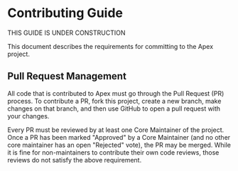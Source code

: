 # Contributing Guide

THIS GUIDE IS UNDER CONSTRUCTION

This document describes the requirements for committing to the Apex project.

## Pull Request Management

All code that is contributed to Apex must go through the Pull Request (PR) process. To
contribute a PR, fork this project, create a new branch, make changes on that branch, and then use
GitHub to open a pull request with your changes.

Every PR must be reviewed by at least one Core Maintainer of the project. Once a PR has been marked
"Approved" by a Core Maintainer (and no other core maintainer has an open "Rejected" vote), the PR
may be merged. While it is fine for non-maintainers to contribute their own code reviews, those
reviews do not satisfy the above requirement.
